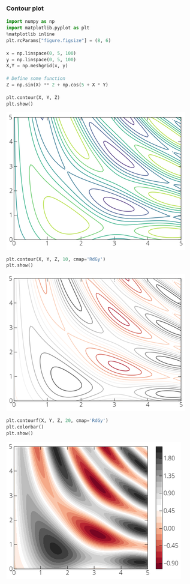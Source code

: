 ### Contour plot

```py
import numpy as np
import matplotlib.pyplot as plt 
%matplotlib inline
plt.rcParams["figure.figsize"] = (8, 6)

x = np.linspace(0, 5, 100)
y = np.linspace(0, 5, 100)
X,Y = np.meshgrid(x, y)

# Define some function 
Z = np.sin(X) ** 2 + np.cos(5 + X * Y)

plt.contour(X, Y, Z)
plt.show()
```

![contour-plot](../img/contour-plot.png) 

```py 
plt.contour(X, Y, Z, 10, cmap='RdGy')
plt.show()
```

![contour-plot](../img/contour-plot-2.png) 

```py 
plt.contourf(X, Y, Z, 20, cmap='RdGy')
plt.colorbar()
plt.show()
```

![contour-plot](../img/contour-plot-3.png) 

